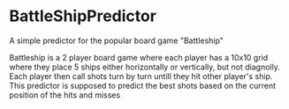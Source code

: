 # BattleShipPredictor
A simple predictor for the popular board game "Battleship"

Battleship is a 2 player board game where each player has a 10x10 grid where they place 5 ships either horizontally or vertically, but not diagnolly. Each player then call shots turn by turn untill they hit other player's ship. This predictor is supposed to predict the best shots based on the current position of the hits and misses

